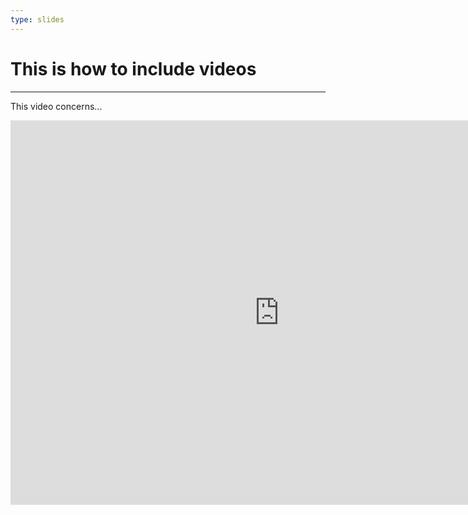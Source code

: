 ```yaml
---
type: slides
---
```


# This is how to include videos

---
This video concerns...

 <div align="center">

<iframe width="860" height="615" src="https://www.youtube.com/embed/nG5TXyyaeDs" title="YouTube video player" frameborder="0" allow="accelerometer; autoplay; clipboard-write; encrypted-media; gyroscope; picture-in-picture" allowfullscreen></iframe>

 </div> 
 
 



 
 

